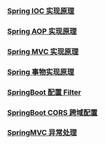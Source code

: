 ### [Spring IOC 实现原理](ioc.md)

### [Spring AOP 实现原理](aop.md)

### [Spring MVC 实现原理](mvc.md)

### [Spring 事物实现原理](transaction.md)

### [SpringBoot 配置 Filter](filter.md)

### [SpringBoot CORS 跨域配置](cors.md)

### [SpringMVC 异常处理](exception.md)